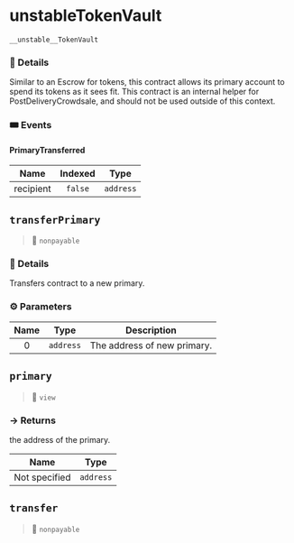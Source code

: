 # **unstable**TokenVault

>

```
__unstable__TokenVault
```

### 🔎 Details

Similar to an Escrow for tokens, this contract allows its primary account to spend its tokens as it sees fit. This contract is an internal helper for PostDeliveryCrowdsale, and should not be used outside of this context.

### 🎟 Events

#### PrimaryTransferred

|   Name    | Indexed |   Type    |
| :-------: | :-----: | :-------: |
| recipient | `false` | `address` |

## `transferPrimary`

> 👀 `nonpayable`

### 🔎 Details

Transfers contract to a new primary.

### ⚙️ Parameters

| Name |   Type    | Description                 |
| :--: | :-------: | --------------------------- |
|  0   | `address` | The address of new primary. |

## `primary`

> 👀 `view`

### → Returns

the address of the primary.

|     Name      |   Type    |
| :-----------: | :-------: |
| Not specified | `address` |

## `transfer`

> 👀 `nonpayable`

